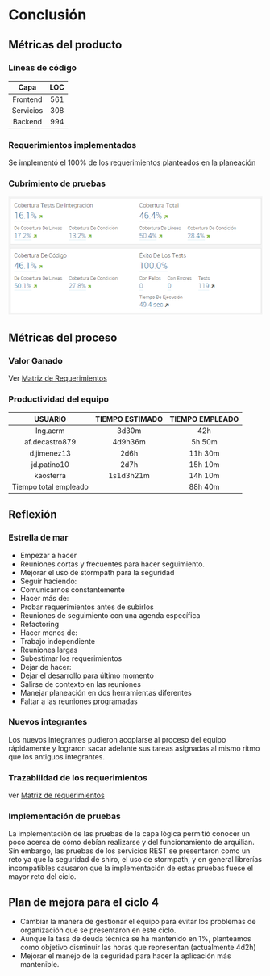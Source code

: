 # Conclusión

## Métricas del producto
### Líneas de código
Capa|LOC
:--:|:--:
Frontend|561
Servicios|308
Backend|994

### Requerimientos implementados
Se implementó el 100% de los requerimientos planteados en la [planeación](chapters/c3/planeacion.md)

### Cubrimiento de pruebas
![Cubrimiento](sonar.png)

## Métricas del proceso
### Valor Ganado
Ver [Matriz de Requerimientos](chapters/3/Matriz_de_requerimientos2.md)
### Productividad del equipo
USUARIO|TIEMPO ESTIMADO|TIEMPO EMPLEADO
:--:|:--:|:--:
Ing.acrm|3d30m|	42h
af.decastro879|	4d9h36m|	5h 50m
d.jimenez13|	2d6h|	11h 30m
jd.patino10|	2d7h|	15h 10m
kaosterra|	1s1d3h21m|	14h 10m
Tiempo total empleado|| 88h 40m
## Reflexión
### Estrella de mar
- Empezar a hacer
 - Reuniones cortas y frecuentes para hacer seguimiento.
 - Mejorar el uso de stormpath para la seguridad
- Seguir haciendo:
 - Comunicarnos constantemente
- Hacer más de:
 - Probar requerimientos antes de subirlos
 - Reuniones de seguimiento con una agenda específica
 - Refactoring
- Hacer menos de:
 - Trabajo independiente
 - Reuniones largas
 - Subestimar los requerimientos
- Dejar de hacer:
 - Dejar el desarrollo para último momento
 - Salirse de contexto en las reuniones
 - Manejar planeación en dos herramientas diferentes
 - Faltar a las reuniones programadas

### Nuevos integrantes
Los nuevos integrantes pudieron acoplarse al proceso del equipo rápidamente y lograron sacar adelante sus tareas asignadas al mismo ritmo que los antiguos integrantes.
### Trazabilidad de los requerimientos
ver [Matriz de requerimientos](chapters/3/matriz_de_requerimientos2.md)
### Implementación de pruebas
La implementación de las pruebas de la capa lógica permitió conocer un poco acerca de cómo debían realizarse y del funcionamiento de arquilian. Sin embargo, las pruebas de los servicios REST se presentaron como un reto ya que la seguridad de shiro, el uso de stormpath, y en general librerías incompatibles causaron que la implementación de estas pruebas fuese el mayor reto del ciclo.

## Plan de mejora para el ciclo 4
- Cambiar la manera de gestionar el equipo para evitar los problemas de organización que se presentaron en este ciclo.
- Aunque la tasa de deuda técnica se ha mantenido en 1%, planteamos como objetivo disminuir las horas que representan (actualmente 4d2h)
- Mejorar el manejo de la seguridad para hacer la aplicación más mantenible.